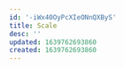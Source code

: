 ```yaml
---
id: '-iWx40OyPcXIeONnQXByS'
title: Scale
desc: ''
updated: 1639762693860
created: 1639762693860
---
```



